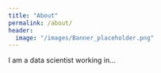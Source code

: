 ```yaml
---
title: "About"
permalink: /about/
header:
  image: "/images/Banner_placeholder.png"
---
```


I am a data scientist working in...
